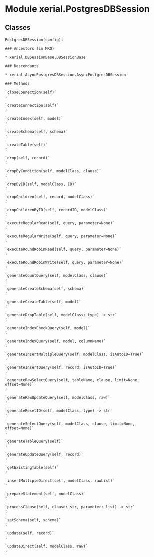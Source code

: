 Module xerial.PostgresDBSession
===============================

Classes
-------

`PostgresDBSession(config)`
:   

    ### Ancestors (in MRO)

    * xerial.DBSessionBase.DBSessionBase

    ### Descendants

    * xerial.AsyncPostgresDBSession.AsyncPostgresDBSession

    ### Methods

    `closeConnection(self)`
    :

    `createConnection(self)`
    :

    `createIndex(self, model)`
    :

    `createSchema(self, schema)`
    :

    `createTable(self)`
    :

    `drop(self, record)`
    :

    `dropByCondition(self, modelClass, clause)`
    :

    `dropByID(self, modelClass, ID)`
    :

    `dropChildren(self, record, modelClass)`
    :

    `dropChildrenByID(self, recordID, modelClass)`
    :

    `executeRegularRead(self, query, parameter=None)`
    :

    `executeRegularWrite(self, query, parameter=None)`
    :

    `executeRoundRobinRead(self, query, parameter=None)`
    :

    `executeRoundRobinWrite(self, query, parameter=None)`
    :

    `generateCountQuery(self, modelClass, clause)`
    :

    `generateCreateSchema(self, schema)`
    :

    `generateCreateTable(self, model)`
    :

    `generateDropTable(self, modelClass: type) ‑> str`
    :

    `generateIndexCheckQuery(self, model)`
    :

    `generateIndexQuery(self, model, columnName)`
    :

    `generateInsertMultipleQuery(self, modelClass, isAutoID=True)`
    :

    `generateInsertQuery(self, record, isAutoID=True)`
    :

    `generateRawSelectQuery(self, tableName, clause, limit=None, offset=None)`
    :

    `generateRawUpdateQuery(self, modelClass, raw)`
    :

    `generateResetID(self, modelClass: type) ‑> str`
    :

    `generateSelectQuery(self, modelClass, clause, limit=None, offset=None)`
    :

    `generateTableQuery(self)`
    :

    `generateUpdateQuery(self, record)`
    :

    `getExistingTable(self)`
    :

    `insertMultipleDirect(self, modelClass, rawList)`
    :

    `prepareStatement(self, modelClass)`
    :

    `processClause(self, clause: str, parameter: list) ‑> str`
    :

    `setSchema(self, schema)`
    :

    `update(self, record)`
    :

    `updateDirect(self, modelClass, raw)`
    :